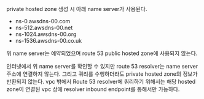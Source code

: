 private hosted zone 생성 시 아래 name server가 사용된다.
- ns-0.awsdns-00.com
- ns-512.awsdns-00.net
- ns-1024.awsdns-00.org
- ns-1536.awsdns-00.co.uk

위 name server는 예약되었으며 route 53 public hosted zone에 사용되지 않는다.

인터넷에서 위 name server를 확인할 수 있지만 route 53 resolver는 name server 주소에 연결하지 않는다. 그리고 쿼리를 수행하더라도 private hosted zone의 정보가 반환되지 않는다. vpc 밖에서 Route 53 resolver에 쿼리하기 위해서는 해당 hosted zone이 연결된 vpc 상에 resolver inbound endpoint를 통해서만 가능하다.